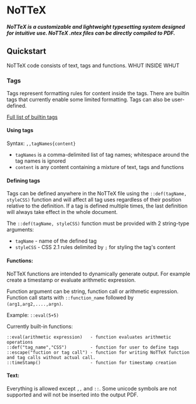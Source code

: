 # NoTTeX

##### NoTTeX is a customizable and lightweight typesetting system designed for intuitive use. NoTTeX .ntex files can be directly compiled to PDF.

## Quickstart

NoTTeX code consists of text, tags and functions.
WHUT INSIDE WHUT

### Tags
Tags represent formatting rules for content inside the tags. There are builtin tags that currently enable some limited formatting. Tags can also be user-defined.

[Full list of builtin tags](https://github.com/NoTTeX/nottex/wiki/Builtin-Tags)

#### Using tags
Syntax:
```,,tagNames{content} ```
* ```tagNames``` is a comma-delimited list of tag names; whitespace around the tag names is ignored
* ```content``` is any content containing a mixture of text, tags and functions


#### Defining tags
Tags can be defined anywhere in the NoTTeX file using the ```::def(tagName, styleCSS)``` function and will affect all tag uses regardless of their position relative to the definition. If a tag is defined multiple times, the last definition will always take effect in the whole document.

The ```::def(tagName, styleCSS)``` function must be provided with 2 string-type arguments:
* ```tagName``` - name of the defined tag
* ```styleCSS``` - CSS 2.1 rules delimited by ```;``` for styling the tag's content




#### Functions:
NoTTeX functions are intended to dynamically generate output. For example create a timestamp or evaluate arithmetic expression.

Function argument can be string, function call or arithmetic expression. 
Function call starts with ```::function_name``` followed by ```(arg1,arg2,....,argn)```.

Example:  ```::eval(5+5)```

Currently built-in functions:
```
::eval(arithmetic expression)   - function evaluates arithmetic operations
::def("tag_name","CSS")         - function for user to define tags
::escape("fuction or tag call") - function for writing NoTTeX function and tag calls without actual call.
::timeStamp()                   - function for timestamp creation
```

#### Text:
Everything is allowed except ```,,``` and ```::```. Some unicode symbols are not supported and will not be inserted into the output PDF. 
